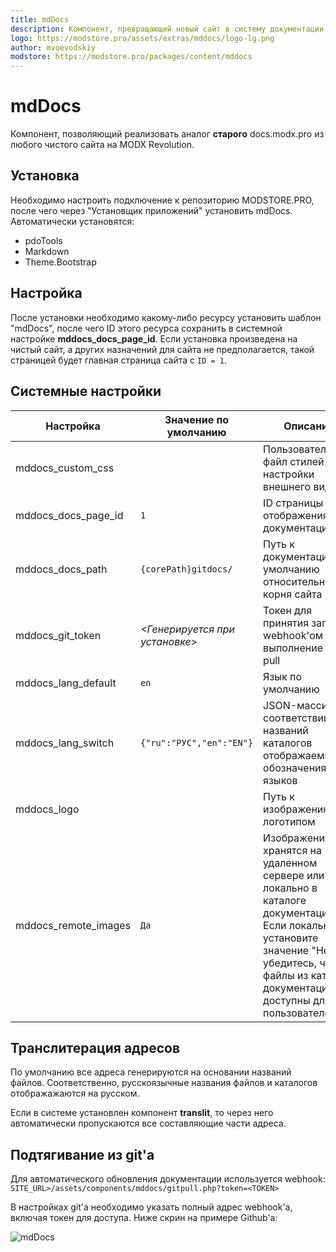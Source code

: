 ```yaml
---
title: mdDocs
description: Компонент, превращающий новый сайт в систему документации
logo: https://modstore.pro/assets/extras/mddocs/logo-lg.png
author: mvoevodskiy
modstore: https://modstore.pro/packages/content/mddocs
---
```

# mdDocs

Компонент, позволяющий реализовать аналог **старого** docs.modx.pro из любого чистого сайта на MODX Revolution.

## Установка

Необходимо настроить подключение к репозиторию MODSTORE.PRO, после чего через "Установщик приложений" установить mdDocs.
Автоматически установятся:

- pdoTools
- Markdown
- Theme.Bootstrap

## Настройка

После установки необходимо какому-либо ресурсу установить шаблон "mdDocs", после чего ID этого ресурса сохранить в системной настройке **mddocs_docs_page_id**. Если установка произведена на чистый сайт, а других назначений для сайта не предполагается, такой страницей будет главная страница сайта с `ID = 1`.

## Системные настройки

| Настройка            | Значение по умолчанию          | Описание                                                                                                                                                                                            |
| -------------------- | ------------------------------ | --------------------------------------------------------------------------------------------------------------------------------------------------------------------------------------------------- |
| mddocs_custom_css    |                                | Пользовательский файл стилей для настройки внешнего вида                                                                                                                                            |
| mddocs_docs_page_id  | `1`                            | ID страницы для отображения документации                                                                                                                                                            |
| mddocs_docs_path     | `{corePath}gitdocs/`           | Путь к документации по умолчанию относительно корня сайта                                                                                                                                           |
| mddocs_git_token     | *<Генерируется при установке>* | Токен для принятия запроса webhook'ом на выполнение git pull                                                                                                                                        |
| mddocs_lang_default  | `en`                           | Язык по умолчанию                                                                                                                                                                                   |
| mddocs_lang_switch   | `{"ru":"РУС","en":"EN"}`       | JSON-массив соответствий названий каталогов отображаемым обозначениям языков                                                                                                                        |
| mddocs_logo          |                                | Путь к изображению с логотипом                                                                                                                                                                      |
| mddocs_remote_images | `Да`                           | Изображения хранятся на удаленном сервере или локально в каталоге документации. Если локально, установите значение "Нет" и убедитесь, что файлы из каталога документации доступны для пользователей |

## Транслитерация адресов

По умолчанию все адреса генерируются на основании названий файлов. Соответственно, русскоязычные названия файлов и каталогов отображажаются на русском.

Если в системе установлен компонент **translit**, то через него автоматически пропускаются все составляющие части адреса.

## Подтягивание из git'a

Для автоматического обновления документации используется webhook: `SITE_URL>/assets/components/mddocs/gitpull.php?token=<TOKEN>`

В настройках git'a необходимо указать полный адрес webhook'a, включая токен для доступа.
Ниже скрин на примере Github'a:

![mdDocs](https://file.modx.pro/files/4/a/c/4ace9f4f5606c58f100d6b74ff1a33a4.png)
